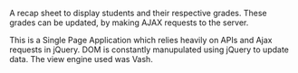 A recap sheet to display students and their respective grades. These grades can be updated, by making AJAX requests to the server. 

This is a Single Page Application which relies heavily on APIs and Ajax requests in jQuery. DOM is constantly manupulated using jQuery to update data. The view engine used was Vash.
